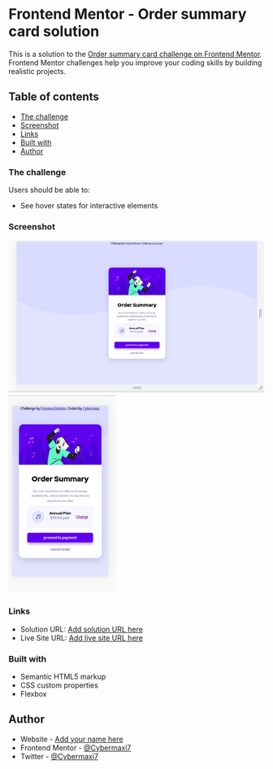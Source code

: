 # Frontend Mentor - Order summary card solution

This is a solution to the [Order summary card challenge on Frontend Mentor](https://www.frontendmentor.io/challenges/order-summary-component-QlPmajDUj). Frontend Mentor challenges help you improve your coding skills by building realistic projects. 

## Table of contents

  - [The challenge](#the-challenge)
  - [Screenshot](#screenshot)
  - [Links](#links)
  - [Built with](#built-with)
- [Author](#author)



### The challenge

Users should be able to:

- See hover states for interactive elements

### Screenshot

![for desktop](./images/Screenshot%20from%202022-10-20%2013-37-03.png)
![for mobile](./images/Screenshot%20from%202022-10-20%2013-36-31.png)




### Links

- Solution URL: [Add solution URL here](https://your-solution-url.com)
- Live Site URL: [Add live site URL here](https://your-live-site-url.com)


### Built with

- Semantic HTML5 markup
- CSS custom properties
- Flexbox




## Author

- Website - [Add your name here](https://www.your-site.com)
- Frontend Mentor - [@Cybermaxi7](https://www.frontendmentor.io/profile/yourusername)
- Twitter - [@Cybermaxi7](https://www.twitter.com/yourusername)
